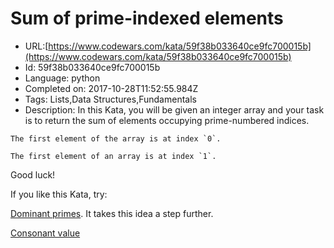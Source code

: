 # Sum of prime-indexed elements

 - URL:[https://www.codewars.com/kata/59f38b033640ce9fc700015b](https://www.codewars.com/kata/59f38b033640ce9fc700015b)
 - Id: 59f38b033640ce9fc700015b
 - Language: python
 - Completed on: 2017-10-28T11:52:55.984Z
 - Tags: Lists,Data Structures,Fundamentals
 - Description:
In this Kata, you will be given an integer array and your task is to return the sum of elements occupying prime-numbered indices. 

~~~if-not:fortran
The first element of the array is at index `0`.
~~~

~~~if:fortran
The first element of an array is at index `1`.
~~~


Good luck! 

If you like this Kata, try:

[Dominant primes](https://www.codewars.com/kata/59ce11ea9f0cbc8a390000ed). It takes this idea a step further.

[Consonant value](https://www.codewars.com/kata/59c633e7dcc4053512000073)


